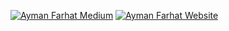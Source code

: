 [![Ayman Farhat Medium](https://github-readme-medium.vercel.app/?username=aymanf)](https://medium.com/@aymanf)
[![Ayman Farhat Website]([http://github-readme-medium.vercel.app/?username=aymanf)](https://medium.com/@aymanf](http://www.aymanfarhat.com/))
